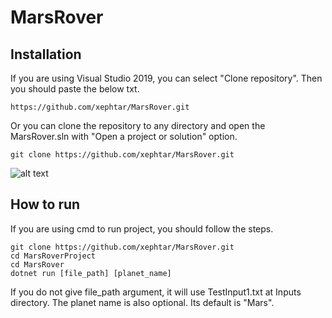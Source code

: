 # MarsRover

## Installation

If you are using Visual Studio 2019, you can select "Clone repository". Then you should paste the below txt.

```console
https://github.com/xephtar/MarsRover.git
```

Or you can clone the repository to any directory and open the MarsRover.sln with "Open a project or solution" option.

```console
git clone https://github.com/xephtar/MarsRover.git
```

![alt text](https://devblogs.microsoft.com/visualstudio/wp-content/uploads/sites/4/2019/05/Visual-Studio-2019-Start-Window.png)

## How to run

If you are using cmd to run project, you should follow the steps.

```console
git clone https://github.com/xephtar/MarsRover.git
cd MarsRoverProject
cd MarsRover
dotnet run [file_path] [planet_name]
```
If you do not give file_path argument, it will use TestInput1.txt at Inputs directory.
The planet name is also optional. Its default is "Mars".

